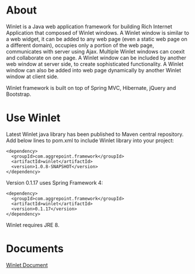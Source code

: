 # About
Winlet is a Java web application framework for building Rich Internet Application that composed of Winlet windows. A Winlet window is similar to a web widget, it can be added to any web page (even a static web page on a different domain), occupies only a portion of the web page, communicates with server using Ajax. Multiple Winlet windows can coexit and collaborate on one page. A Winlet window can be included by another web window at server side, to create sophisticated functionality. A Winlet window can also be added into web page dynamically by another Winlet window at client side.

Winlet framework is built on top of Spring MVC, Hibernate, jQuery and Bootstrap.

# Use Winlet

Latest Winlet java library has been published to Maven central repository. Add below lines to pom.xml to include Winlet library into your project:

```
<dependency>
  <groupId>com.aggrepoint.framework</groupId>
  <artifactId>winlet</artifactId>
  <version>1.0.8-SNAPSHOT</version>
</dependency>
```

Version 0.1.17 uses Spring Framework 4:
```
<dependency>
  <groupId>com.aggrepoint.framework</groupId>
  <artifactId>winlet</artifactId>
  <version>0.1.17</version>
</dependency>
```
Winlet requires JRE 8.

# Documents
[Winlet Document](http://docs.aggrepoint.com)
